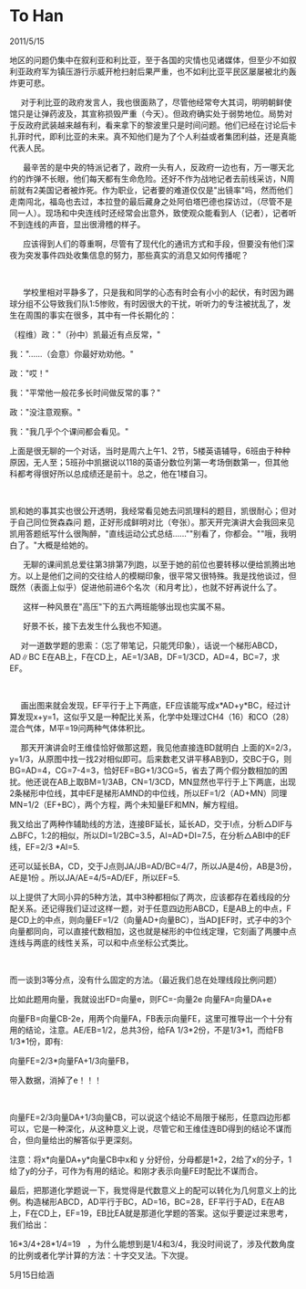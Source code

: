 # To Han
2011/5/15

地区的问题仍集中在叙利亚和利比亚，至于各国的灾情也见诸媒体，但至少不如叙利亚政府军为镇压游行示威开枪扫射后果严重，也不如利比亚平民区屡屡被北约轰炸更可悲。

    
对于利比亚的政府发言人，我也很面熟了，尽管他经常夸大其词，明明朝鲜使馆只是让弹药波及，其宣称损毁严重（今天）。但政府确实处于弱势地位。局势对于反政府武装越来越有利，看来拿下的黎波里只是时间问题。他们已经在讨论后卡扎菲时代，即利比亚的未来。真不知他们是为了个人利益或者集团利益，还是真能代表人民。

     
最辛苦的是中央的特派记者了，政府一头有人，反政府一边也有，万一哪天北约的炸弹不长眼，他们每天都有生命危险。还好不作为战地记者去前线采访，N周前就有2美国记者被炸死。作为职业，记者要的难道仅仅是"出镜率"吗，然而他们走南闯北，福岛也去过，本拉登的最后藏身之处阿伯塔巴德也探访过，（尽管不是同一人）。现场和中央连线时还经常会出意外，致使观众能看到人（记者），记者听不到连线的声音，显出很滑稽的样子。

     
应该得到人们的尊重啊，尽管有了现代化的通讯方式和手段，但要没有他们深夜为突发事件四处收集信息的努力，那些真实的消息又如何传播呢？

 

     
学校里相对平静多了，只是我和同学的心态有时会有小小的起伏，有时因为踢球分组不公导致我们队1:5惨败，有时因很大的干扰，听听力的专注被扰乱了，发生在周围的事实在很多，其中有一件长期化的：

（程维）政："（孙中）凯最近有点反常，"

我："......（会意）你最好劝劝他。"

政："哎！"

我："平常他一般花多长时间做反常的事？"

政："没注意观察。"

我："我几乎个个课间都会看见。"

上面是很无聊的一个对话，当时是周六上午1、2节，5楼英语辅导，6班由于种种原因，无人至；5班孙中凯据说以118的英语分数位列第一考场倒数第一，但其他科都考得很好所以总成绩还是前十。总之，他在1楼自习。

 

凯和她的事其实也很公开透明，我经常看见她去问凯理科的题目，凯很耐心；但对于自己同位贺森森问
题，正好形成鲜明对比（夸张）。那天开完演讲大会我回来见凯用答题纸写什么很陶醉，"直线运动公式总结......""别看了，你都会。""哦，我明白了。"大概是给她的。

     
无聊的课间凯总爱往第3排第7列跑，以至于她的前位也要转移以便给凯腾出地方。以上是他们之间的交往给人的模糊印象，很平常又很特殊。我是找他谈过，但既然（表面上似乎）促进他前进6个名次（和月考比），也就不好再说什么了。

      这样一种风景在"高压"下的五六两班能够出现也实属不易。

      好景不长，接下去发生什么我也不知道。

    
对一道数学题的思索：（忘了带笔记，只能凭印象），话说一个梯形ABCD，AD∥BC
E在AB上，F在CD上，AE=1/3AB，DF=1/3CD，AD=4，BC=7，求EF。

 

    
画出图来就会发现，EF平行于上下两底，EF应该能写成x\*AD+y\*BC，经过计算发现x+y=1，这似乎又是一种配比关系，化学中处理过CH4（16）和CO（28）混合气体，M平=19问两种气体体积比。

     那天开演讲会时王维佳恰好做那这题，我见他直接连BD就明白
上面的X=2/3，y=1/3，从原图中找一找2对相似即可。后来数老又讲平移AB到D，交BC于G，则BG=AD=4，CG=7-4=3，恰好EF=BG+1/3CG=5，省去了两个假分数相加的困扰。他还说在AB上取BM=1/3AB，CN=1/3CD，MN显然也平行于上下两底，出现2条梯形中位线，其中EF是梯形AMND的中位线，所以EF=1/2（AD+MN）同理MN=1/2（EF+BC），两个方程，两个未知量EF和MN，解方程组。

我又给出了两种作辅助线的方法，连接BF延长，延长AD，交于I点，分析△DIF与△BFC，1:2的相似，所以DI=1/2BC=3.5，AI=AD+DI=7.5，在分析△ABI中的EF线，EF=2/3
\*AI=5.

还可以延长BA，CD，交于J点则JA/JB=AD/BC=4/7，所以JA是4份，AB是3份，AE是1份
。所以JA/AE=4/5=AD/EF，所以EF=5.

以上提供了大同小异的5种方法，其中3种都相似了两次，应该都存在着线段的分配关系。还记得我们证过这样一题，对于任意四边形ABCD，E是AB上的中点，F是CD上的中点，则向量EF=1/2（向量AD+向量BC），当AD∥EF时，式子中的3个向量都同向，可以直接代数相加，这也就是梯形的中位线定理，它刻画了两腰中点连线与两底的线性关系，可以和中点坐标公式类比。

 

而一谈到3等分点，没有什么固定的方法。（最近我们总在处理线段比例问题）

比如此题用向量，我就设出FD=向量e，则FC=-向量2e 向量FA=向量DA+e

向量FB=向量CB-2e，用两个向量FA，FB表示向量FE，这里可推导出一个十分有用的结论，注意。AE/EB=1/2，总共3份，给FA
1/3\*2份，不是1/3\*1，而给FB 1/3\*1份，即有:

向量FE=2/3\*向量FA+1/3向量FB，

带入数据，消掉了e！！！

 

向量FE=2/3向量DA+1/3向量CB，可以说这个结论不局限于梯形，任意四边形都可以，它是一种深化，从这种意义上说，尽管它和王维佳连BD得到的结论不谋而合，但向量给出的解答似乎更深刻。

注意：将x\*向量DA+y\*向量CB中x和 y
分好份，分母都是1+2，2给了x的分子，1给了y的分子，可作为有用的结论。和刚才表示向量FE时配比不谋而合。

最后，把那道化学题说一下，我觉得是代数意义上的配可以转化为几何意义上的比例。构造梯形ABCD，AD平行于BC，AD=16，BC=28，EF平行于AD，E在AB上，F在CD上，EF=19，EB比EA就是那道化学题的答案。这似乎要逆过来思考，我们给出：

16\*3/4+28\*1/4=19  
，为什么能想到是1/4和3/4，我没时间说了，涉及代数角度的比例或者化学计算的方法：十字交叉法。下次提。

5月15日给涵